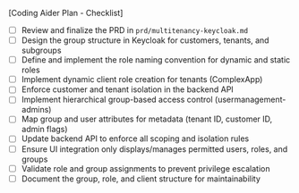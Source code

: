 [Coding Aider Plan - Checklist]

- [ ] Review and finalize the PRD in `prd/multitenancy-keycloak.md`
- [ ] Design the group structure in Keycloak for customers, tenants, and subgroups
- [ ] Define and implement the role naming convention for dynamic and static roles
- [ ] Implement dynamic client role creation for tenants (ComplexApp)
- [ ] Enforce customer and tenant isolation in the backend API
- [ ] Implement hierarchical group-based access control (usermanagement-admins)
- [ ] Map group and user attributes for metadata (tenant ID, customer ID, admin flags)
- [ ] Update backend API to enforce all scoping and isolation rules
- [ ] Ensure UI integration only displays/manages permitted users, roles, and groups
- [ ] Validate role and group assignments to prevent privilege escalation
- [ ] Document the group, role, and client structure for maintainability
